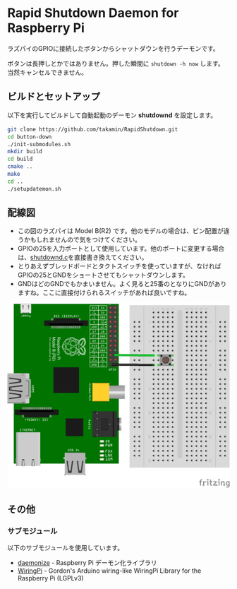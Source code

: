 Rapid Shutdown Daemon for Raspberry Pi 
======================================

ラズパイのGPIOに接続したボタンからシャットダウンを行うデーモンです。

ボタンは長押しとかではありません。押した瞬間に `shutdown -h now` します。当然キャンセルできません。

ビルドとセットアップ
--------------------

以下を実行してビルドして自動起動のデーモン __shutdownd__ を設定します。

```bash
git clone https://github.com/takamin/RapidShutdown.git
cd button-down
./init-submodules.sh
mkdir build
cd build
cmake ..
make
cd ..
./setupdatemon.sh
```

配線図
------

* この図のラズパイは Model B(R2) です。他のモデルの場合は、ピン配置が違うかもしれませんので気をつけてください。
* GPIOの25を入力ポートとして使用しています。他のポートに変更する場合は、[shutdownd.c](shutdownd.c)を直接書き換えてください。
* とりあえずブレッドボードとタクトスイッチを使っていますが、なければGPIOの25とGNDをショートさせてもシャットダウンします。
* GNDはどのGNDでもかまいません。よく見ると25番のとなりにGNDがありますね。ここに直接付けられるスイッチがあれば良いですね。

![GPIOの25番にスイッチを接続。もう一方の端子はGNDへ。](https://raw.githubusercontent.com/takamin/RapidShutdown/master/breadboard.png "ブレッドボード配線図")



その他
------

### サブモジュール

以下のサブモジュールを使用しています。

* [daemonize](https://github.com/takamin/daemonize) - Raspberry Pi デーモン化ライブラリ
* [WiringPi](https://github.com/takamin/WiringPi) - Gordon's Arduino wiring-like WiringPi Library for the Raspberry Pi (LGPLv3)
